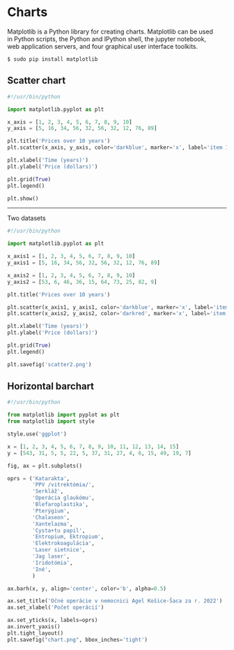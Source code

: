 # Charts 

Matplotlib is a Python library for creating charts. Matplotlib can be used  
in Python scripts, the Python and IPython shell, the jupyter notebook,  
web application servers, and four graphical user interface toolkits.  

    $ sudo pip install matplotlib


## Scatter chart

```python
#!/usr/bin/python

import matplotlib.pyplot as plt

x_axis = [1, 2, 3, 4, 5, 6, 7, 8, 9, 10]
y_axis = [5, 16, 34, 56, 32, 56, 32, 12, 76, 89]

plt.title('Prices over 10 years')
plt.scatter(x_axis, y_axis, color='darkblue', marker='x', label='item 1')

plt.xlabel('Time (years)')
plt.ylabel('Price (dollars)')

plt.grid(True)
plt.legend()

plt.show()
```

---

Two datasets

```python
#!/usr/bin/python

import matplotlib.pyplot as plt

x_axis1 = [1, 2, 3, 4, 5, 6, 7, 8, 9, 10]
y_axis1 = [5, 16, 34, 56, 32, 56, 32, 12, 76, 89]

x_axis2 = [1, 2, 3, 4, 5, 6, 7, 8, 9, 10]
y_axis2 = [53, 6, 46, 36, 15, 64, 73, 25, 82, 9] 

plt.title('Prices over 10 years')

plt.scatter(x_axis1, y_axis1, color='darkblue', marker='x', label='item 1')
plt.scatter(x_axis2, y_axis2, color='darkred', marker='x', label='item 2')

plt.xlabel('Time (years)')
plt.ylabel('Price (dollars)')

plt.grid(True)
plt.legend()

plt.savefig('scatter2.png')
```


## Horizontal barchart

```python
#!/usr/bin/python

from matplotlib import pyplot as plt
from matplotlib import style

style.use('ggplot')

x = [1, 2, 3, 4, 5, 6, 7, 8, 9, 10, 11, 12, 13, 14, 15]
y = [543, 31, 5, 5, 22, 5, 37, 31, 27, 4, 6, 15, 49, 19, 7]

fig, ax = plt.subplots()

oprs = ('Katarakta',
        'PPV /vitrektómia/',
        'Serkláž',
        'Operácia glaukómu',
        'Blefaroplastika',
        'Pterýgium',
        'Chalaseon',
        'Xantelazma',
        'Cysta+tu papil',
        'Entropium, Ektropium',
        'Elektrokoagulácia',
        'Laser sietnice',
        'Jag laser',
        'Iridotómia',
        'Iné',
        )

ax.barh(x, y, align='center', color='b', alpha=0.5)

ax.set_title('Očné operácie v nemocnici Agel Košice-Šaca za r. 2022')
ax.set_xlabel('Počet operácií')

ax.set_yticks(x, labels=oprs)
ax.invert_yaxis() 
plt.tight_layout()
plt.savefig("chart.png", bbox_inches='tight')
```

